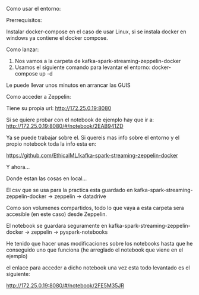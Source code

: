 Como usar el entorno:

Prerrequisitos:

Instalar docker-compose en el caso de usar Linux, si se instala docker en windows ya contiene el docker compose.

Como lanzar:

1. Nos vamos a la carpeta de kafka-spark-streaming-zeppelin-docker
2. Usamos el siguiente comando para levantar el entorno: docker-compose up -d

Le puede llevar unos minutos en arrancar las GUIS

Como acceder a Zeppelin:

Tiene su propia url: http://172.25.0.19:8080

Si se quiere probar con el notebook de ejemplo hay que ir a: http://172.25.0.19:8080/#/notebook/2EAB941ZD

Ya se puede trabajar sobre el. Si quereis mas info sobre el entorno y el propio notebook toda la info esta en:

https://github.com/EthicalML/kafka-spark-streaming-zeppelin-docker

Y ahora... 

Donde estan las cosas en local...

El csv que se usa para la practica esta guardado en kafka-spark-streaming-zeppelin-docker -> zeppelin -> datadrive 

Como son volumenes compartidos, todo lo que vaya a esta carpeta sera accesible (en este caso) desde Zeppelin.

El notebook se guardara seguramente en kafka-spark-streaming-zeppelin-docker -> zeppelin -> pyspark-notebooks

He tenido que hacer unas modificaciones sobre los notebooks hasta que he conseguido uno que funciona (he arreglado el notebook que viene en el ejemplo)

el enlace para acceder a dicho notebook una vez esta todo levantado es el siguiente:

http://172.25.0.19:8080/#/notebook/2FE5M35JR

